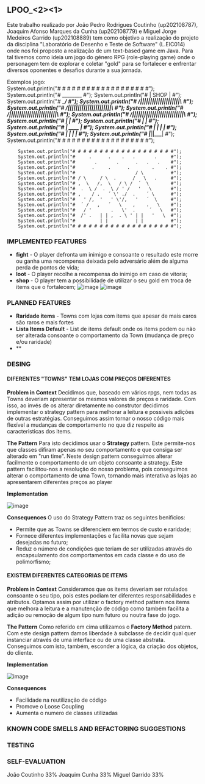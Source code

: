 ## LPOO_<2><1>
Este trabalho realizado por João Pedro Rodrigues Coutinho (up202108787), Joaquim Afonso Marques da Cunha (up202108779) e Miguel Jorge Medeiros Garrido (up202108889) tem como objetivo a realização do projeto da disciplina "Laboratório de Desenho e Teste de Software" (L.EIC014) onde nos foi proposto a realização de um text-based game em Java. 
Para tal tivemos como ideia um jogo do género RPG (role-playing game) onde o personagem tem de explorar e coletar "gold" para se fortalecer e enfrentar diversos oponentes e desafios durante a sua jornada.

Exemplos jogo:  
        System.out.println("# # # # # # # # # # # # # # # # # # #");
        System.out.println("#              ________             #");
        System.out.println("#             |  SHOP  |            #");
        System.out.println("#             \________/            #");
        System.out.println("#       /||||||||||||||||||||\      #");
        System.out.println("#      /||||||||||||||||||||||\     #");
        System.out.println("#     /||||||||||||||||||||||||\    #");
        System.out.println("#    /||||||||||||||||||||||||||\   #");
        System.out.println("#       |                    |      #");
        System.out.println("#       |                    |      #");
        System.out.println("#       |        ____        |      #");
        System.out.println("#       |       |    |       |      #");
        System.out.println("#       |       |    |       |      #");
        System.out.println("#       |_______|____|_______|      #");
        System.out.println("# # # # # # # # # # # # # # # # # # #");

        System.out.println("# # # # # # # # # # # # # # # # # # #");
        System.out.println("#     .      .    .   .       .     #");
        System.out.println("#       .       .      .   .   .    #");
        System.out.println("#      .     .      .        .    . #");
        System.out.println("#                      / \          #");
        System.out.println("# / \     / \  .      /   \   .     #");
        System.out.println("# ,  \   /,  \   / \ /  ´  \        #");
        System.out.println("#  .  \ /  .  \ / ' /   '   \       #");
        System.out.println("# ,    / .   ´ \' ./  .    ´ \      #");
        System.out.println("#   ' /,  '   ' \'/,   '   ´  \     #");
        System.out.println("#  ´ /   ,   ´   \    ,    .   \    #");
        System.out.println("#   / '       .   \'  .     ´   \   #");
        System.out.println("#  /' .   | | ,  . \ ' | |   '   \  #");
        System.out.println("#         | |          | |          #");
        System.out.println("# # # # # # # # # # # # # # # # # # #");


### IMPLEMENTED FEATURES
- **fight** - O player defronta um inimigo e consoante o resultado este morre ou ganha uma recompensa deixada pelo adversário além de alguma perda de pontos de vida;  
- **loot** - O player recolhe a recompensa do inimigo em caso de vitoria;  
- **shop** - O player tem a possibilidade de utilizar o seu gold em troca de items que o fortalecem;
![image](https://user-images.githubusercontent.com/93836408/204077928-7887bc97-78c4-42b4-8bb4-1fe1a1caa3af.png)
![image](https://user-images.githubusercontent.com/93836408/204077965-3bb9b8c3-7237-4ef7-94a9-fdb84766a57a.png)


### PLANNED FEATURES
- **Raridade items** - Towns com lojas com items que apesar de mais caros são raros e mais fortes
- **Lista Items Default** - List de items default onde os items podem ou não ser alterada consoante o comportamento da Town (mudança de preço e/ou raridade)
- **


### DESING
#### DIFERENTES "TOWNS" TEM LOJAS COM PREÇOS DIFERENTES
**Problem in Context**
Decidimos que, baseado em vários rpgs, nem todas as Towns deveriam apresentar os mesmos valores de preços e raridade. Com isso, ao invés de os alterar diretamente no construtor decidimos implementar o strategy pattern para melhorar a leitura e possiveis adições de outras estratégias. Conseguimos assim tornar o nosso código mais flexível a mudanças de comportamento no que diz respeito as caracteristicas dos items. 

**The Pattern**
Para isto decidimos usar o **Strategy** pattern. Este permite-nos que classes difiram apenas no seu comportamento e que consiga ser alterado em "run time". Neste design pattern conseguimos alterar facilmente o comportamento de um objeto consoante a strategy. Este pattern facilitou-nos a resolução do nosso problema, pois conseguimos alterar o comportamento de uma Town, tornando mais interativa as lojas ao apresentarem diferentes preços ao player

**Implementation**

![image](https://user-images.githubusercontent.com/93836408/204079847-0df94821-a0a9-4f4b-993a-562486438b83.png)

**Consequences**
O uso do Strategy Pattern traz os seguintes benifícios:
- Permite que as Towns se diferenciem em termos de custo e raridade;
- Fornece diferentes implementações e facilita novas que sejam desejadas no futuro;
- Reduz o número de condições que teriam de ser utilizadas através do encapsulamento dos comportamentos em cada classe e do uso de polimorfismo;


#### EXISTEM DIFERENTES CATEGORIAS DE ITEMS
**Problem in Context**
Consideramos que os items deveriam ser rotulados consoante o seu tipo, pois estes podiam ter diferentes responsabilidades e atributos. Optamos assim por utilizar o factory method pattern nos items que melhora a leitura e a manutenção de código como também facilita a adição ou remoção de algum tipo num futuro ou noutra fase do jogo.

**The Pattern**
Como referido em cima utilizamos o **Factory Method** patern. Com este design pattern damos liberdade à subclasse de decidir qual quer instanciar através de uma interface ou de uma classe abstrata. Conseguimos com isto, também, esconder a lógica, da criação dos objetos, do cliente.

**Implementation**

![image](https://user-images.githubusercontent.com/93836408/204081445-4f4a9e5e-ef5d-4a82-a377-ab9f3e656b69.png)

**Consequences**
- Facilidade na reutilização de código
- Promove o Loose Coupling
- Aumenta o numero de classes utilizadas


### KNOWN CODE SMELLS AND REFACTORING SUGGESTIONS


### TESTING



### SELF-EVALUATION
João Coutinho 33%
Joaquim Cunha 33%
Miguel Garrido 33%



